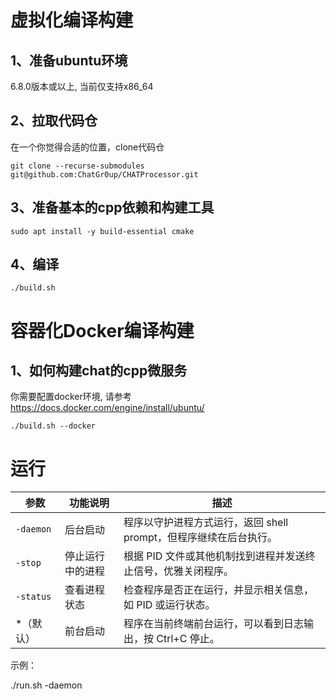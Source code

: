 # 虚拟化编译构建

## 1、准备ubuntu环境

6.8.0版本或以上, 当前仅支持x86_64

## 2、拉取代码仓

在一个你觉得合适的位置，clone代码仓

```
git clone --recurse-submodules git@github.com:ChatGr0up/CHATProcessor.git
```

## 3、准备基本的cpp依赖和构建工具

```
sudo apt install -y build-essential cmake
```

## 4、编译

```
./build.sh
```

# 容器化Docker编译构建

## 1、如何构建chat的cpp微服务

你需要配置docker环境, 请参考 https://docs.docker.com/engine/install/ubuntu/

```
./build.sh --docker
```

# 运行

| 参数         | 功能说明       | 描述                                                                 |
|--------------|----------------|----------------------------------------------------------------------|
| `-daemon`    | 后台启动       | 程序以守护进程方式运行，返回 shell prompt，但程序继续在后台执行。   |
| `-stop`      | 停止运行中的进程 | 根据 PID 文件或其他机制找到进程并发送终止信号，优雅关闭程序。      |
| `-status`    | 查看进程状态   | 检查程序是否正在运行，并显示相关信息，如 PID 或运行状态。          |
| *（默认）    | 前台启动       | 程序在当前终端前台运行，可以看到日志输出，按 Ctrl+C 停止。         |

示例：

./run.sh -daemon